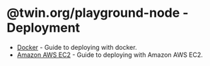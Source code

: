 # @twin.org/playground-node - Deployment

- [Docker](./deployment-docker.md) - Guide to deploying with docker.
- [Amazon AWS EC2](./deployment-ec2.md) - Guide to deploying with Amazon AWS EC2.
